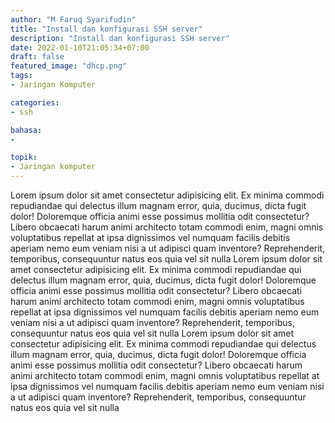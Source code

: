 ```yaml
---
author: "M Faruq Syarifudin"
title: "Install dan konfigurasi SSH server"
description: "Install dan konfigurasi SSH server"
date: 2022-01-10T21:05:34+07:00
draft: false
featured_image: "dhcp.png"
tags: 
- Jaringan Komputer

categories:
- ssh

bahasa:
- 

topik:
- Jaringan komputer
---
```


Lorem ipsum dolor sit amet consectetur adipisicing elit. Ex minima commodi repudiandae qui delectus illum magnam error, quia, ducimus, dicta fugit dolor! Doloremque officia animi esse possimus mollitia odit consectetur? Libero obcaecati harum animi architecto totam commodi enim, magni omnis voluptatibus repellat at ipsa dignissimos vel numquam facilis debitis aperiam nemo eum veniam nisi a ut adipisci quam inventore? Reprehenderit, temporibus, consequuntur natus eos quia vel sit nulla Lorem ipsum dolor sit amet consectetur adipisicing elit. Ex minima commodi repudiandae qui delectus illum magnam error, quia, ducimus, dicta fugit dolor! Doloremque officia animi esse possimus mollitia odit consectetur? Libero obcaecati harum animi architecto totam commodi enim, magni omnis voluptatibus repellat at ipsa dignissimos vel numquam facilis debitis aperiam nemo eum veniam nisi a ut adipisci quam inventore? Reprehenderit, temporibus, consequuntur natus eos quia vel sit nulla Lorem ipsum dolor sit amet consectetur adipisicing elit. Ex minima commodi repudiandae qui delectus illum magnam error, quia, ducimus, dicta fugit dolor! Doloremque officia animi esse possimus mollitia odit consectetur? Libero obcaecati harum animi architecto totam commodi enim, magni omnis voluptatibus repellat at ipsa dignissimos vel numquam facilis debitis aperiam nemo eum veniam nisi a ut adipisci quam inventore? Reprehenderit, temporibus, consequuntur natus eos quia vel sit nulla 